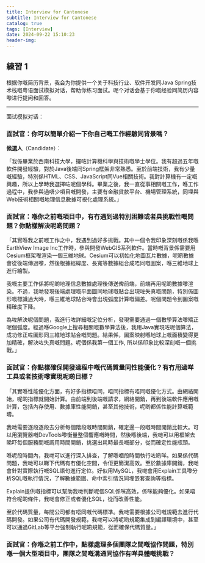 ```yaml
---
title: Interview for Cantonese
subtitle: Interview for Cantonese
catalog: true
tags: [Interview]
date: 2024-09-22 15:10:23
header-img:
---
```


## 練習 1

根据你嘅简历背景，我会为你提供一个关于科技行业、软件开发同Java Spring技术栈嘅粤语面试模拟对话，帮助你练习面试。呢个对话会基于你嘅经验同简历内容嚟进行提问和回答。

---

面试模拟对话：

### **面試官**：你可以簡單介紹一下你自己嘅工作經驗同背景嗎？

**候選人**（Candidate）：

「我係畢業於西南科技大學，攞咗計算機科學與技術嘅學士學位。我有超過五年嘅軟件開發經驗，對於Java後端同Spring框架非常熟悉。至於前端技術，我有少量嘅經驗，特別係HTML、CSS、JavaScript同Vue相關技術。我對計算機有一定嘅興趣，所以上學時我選擇咗呢個學科。畢業之後，我一直從事相關嘅工作，喺工作過程中，我參與過唔少項目嘅開發，主要有金融貸款平台、機場管理系統，同埋與Web技術相關嘅地理信息數據可視化處理系統。」



### **面試官**：喺你之前嘅項目中，有冇遇到過特別困難或者具挑戰性嘅問題？你點樣解決呢啲問題？



「其實喺我之前嘅工作之中，我遇到過好多挑戰。其中一個令我印象深刻嘅係我喺EarthView Image Inc工作時，參與開發WebGIS系列軟件。當時嘅背景係需要用Cesium框架嚟渲染一個三維地球。Cesium可以初始化地圖瓦片數據，呢啲數據會從後端傳過嚟，然後根據經緯度、長寬等數據組合成唔同嘅圖案，喺三維地球上進行繪製。

我嘅主要工作係將呢啲地理信息數據處理後傳送俾前端，前端再用呢啲數據嚟渲染。不過，我哋發現後端處理嘅平面圖同地球嘅貼合出現咗失真嘅問題，特別係圖形嘅標識過大時，喺三維地球貼合時會出現弧度計算嘅偏差。呢個問題令到圖案嘅精確度下降。

為咗解決呢個問題，我進行咗詳細嘅定位分析，發現需要通過一個數學算法嚟矯正呢個弧度。經過喺Google上搜尋相關嘅數學算法後，我用Java實現咗呢個算法，成功修正咗圖形同三維地球貼合嘅問題。結果係，圖案映射喺地球上嘅面積變得更加精確，解決咗失真嘅問題。呢個係我第一個工作, 所以係印象比較深刻嘅一個挑戰。」



### **面試官**：你點樣確保開發過程中嘅代碼質量同性能優化？有冇用過咩工具或者技術嚟實現呢啲目標？

「其實喺性能優化方面，有好多指標唔同，唔同指標有唔同嘅優化方式。由網絡開始，呢啲指標就開始計算。由前端到後端嘅請求，網絡開銷，再到後端軟件應用嘅計算，包括內存使用、數據庫性能開銷，甚至其他技術，呢啲都係性能計算嘅範疇。

我哋需要逐段逐段去分析每個階段嘅時間開銷，確定邊一段嘅時間開銷比較大。可以用瀏覽器嘅DevTools嚟衡量整個響應嘅時間，然後喺後端，我哋可以用框架去睇吓每個服務間嘅調用時間開銷，挑選出耗時最長嘅部分，從而確定性能瓶頸。

喺呢段時間內，我哋可以進行深入排查，了解喺嗰段時間執行咗啲咩。如果係代碼問題，我哋可以睇下代碼有冇優化空間，令佢更簡潔高效。至於數據庫開銷，我哋會針對實際執行嘅SQL語句進行定位。好似用MySQL，我哋會用Explain工具嚟分析SQL嘅執行情況，了解數據範圍、命中索引情況同埋嵌套查詢等指標。

Explain提供嘅指標可以幫助我哋判斷呢個SQL係咪高效，係咪能夠優化。如果唔符合呢啲條件，我哋會修正或者優化SQL，從而改善性能。

至於代碼質量，每間公司都有唔同嘅代碼標準。我哋需要根據公司嘅規範去進行代碼開發。如果公司有代碼開發規範，我哋可以將呢啲規範集成到編譯環境中，甚至可以通過GitLab等平台強制執行呢啲規範，從而確保代碼質量。」

### **面試官**：你喺之前工作中，點樣處理多個團隊之間嘅協作問題，特別喺一個大型項目中，團隊之間嘅溝通同協作有咩具體嘅挑戰？



>
